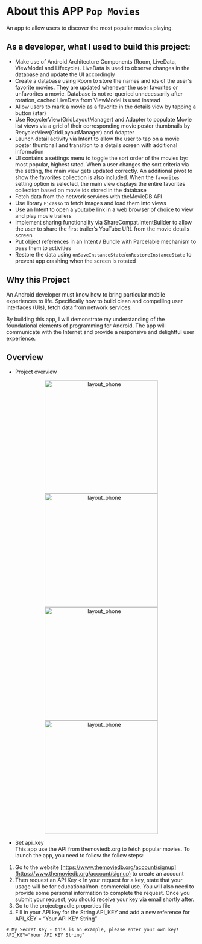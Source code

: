 # About this APP `Pop Movies`
 An app to allow users to discover the most popular movies playing.

## As a developer, what I used to build this project:
- Make use of Android Architecture Components (Room, LiveData, ViewModel and Lifecycle). LiveData is used to observe changes in the database and update the UI accordingly
- Create a database using Room to store the names and ids of the user's favorite movies. They are updated whenever the user favorites or unfavorites a movie. Database is not re-queried unnecessarily after rotation, cached LiveData from ViewModel is used instead
- Allow users to mark a movie as a favorite in the details view by tapping a button (star)
- Use RecyclerView(GridLayoutManager) and Adapter to populate Movie list views via a grid of their corresponding movie poster thumbnails by RecyclerView(GridLayoutManager) and Adapter
- Launch detail activity via Intent to allow the user to tap on a movie poster thumbnail and transition to a details screen with additional information
- UI contains a settings menu to toggle the sort order of the movies by: most popular, highest rated. When a user changes the sort criteria via the setting, the main view gets updated correctly. An additional pivot to show the favorites collection is also included. When the `favorites` setting option is selected, the main view displays the entire favorites collection based on movie ids stored in the database
- Fetch data from the network services with theMovieDB API
- Use library `Picasso` to fetch images and load them into views
- Use an Intent to open a youtube link in a web browser of choice to view and play movie trailers
- Implement sharing functionality via ShareCompat.IntentBuilder to allow the user to share the first trailer’s  YouTube URL from the movie details screen
- Put object references in an Intent / Bundle with Parcelable mechanism to pass them to activities
- Restore the data using `onSaveInstanceState`/`onRestoreInstanceState` to prevent app crashing when the screen is rotated

## Why this Project
An Android developer must know how to bring particular mobile experiences to life. Specifically how to build clean and compelling user interfaces (UIs), fetch data from network services.

By building this app, I will demonstrate my understanding of the foundational elements of programming for Android. The app will communicate with the Internet and provide a responsive and delightful user experience.

## Overview
- Project overview
<div align="center">
    <img width="300" alt="layout_phone" src="https://github.com/mcf1727/popmovies/blob/master/photos/photo1.jpg"/>     <img width="300" alt="layout_phone" src="https://github.com/mcf1727/popmovies/blob/master/photos/photo2.jpg"/>
</div>

<div align="center">
    <img width="300" alt="layout_phone" src="https://github.com/mcf1727/popmovies/blob/master/photos/photo3.jpg"/>     <img width="300" alt="layout_phone" src="https://github.com/mcf1727/popmovies/blob/master/photos/photo4.jpg"/>
</div>

- Set api_key  
This app use the API from themoviedb.org to fetch popular movies.
To launch the app, you need to follow the follow steps:
1. Go to the website [https://www.themoviedb.org/account/signup](https://www.themoviedb.org/account/signup) to create an account
2. Then request an API Key
< In your request for a key, state that your usage will be for educational/non-commercial use. You will also need to provide some personal information to complete the request. Once you submit your request, you should receive your key via email shortly after.
3. Go to the project:gradle.properties file
4. Fill in your API key for the String API_KEY and add a new reference for API_KEY = “Your API KEY String”
```
# My Secret Key - this is an example, please enter your own key!
API_KEY="Your API KEY String"
```